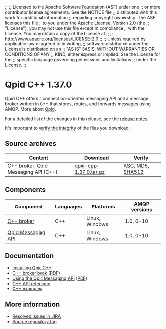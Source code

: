 ;;
;; Licensed to the Apache Software Foundation (ASF) under one
;; or more contributor license agreements.  See the NOTICE file
;; distributed with this work for additional information
;; regarding copyright ownership.  The ASF licenses this file
;; to you under the Apache License, Version 2.0 (the
;; "License"); you may not use this file except in compliance
;; with the License.  You may obtain a copy of the License at
;; 
;;   http://www.apache.org/licenses/LICENSE-2.0
;; 
;; Unless required by applicable law or agreed to in writing,
;; software distributed under the License is distributed on an
;; "AS IS" BASIS, WITHOUT WARRANTIES OR CONDITIONS OF ANY
;; KIND, either express or implied.  See the License for the
;; specific language governing permissions and limitations
;; under the License.
;;

# Qpid C++ 1.37.0

Qpid C++ offers a connection-oriented messaging API and a message
broker written in C++ that stores, routes, and forwards messages using
AMQP. More about [Qpid]({{site_url}}/index.html).

For a detailed list of the changes in this release, see the [release
notes](release-notes.html).

It's important to [verify the
integrity]({{site_url}}/download.html#verify-what-you-download) of the
files you download.

## Source archives

| Content | Download | Verify |
|---------|----------|--------|
| C++ broker, Qpid Messaging API (C++) | [qpid-cpp-1.37.0.tar.gz](http://archive.apache.org/dist/qpid/cpp/1.37.0/qpid-cpp-1.37.0.tar.gz) | [ASC](https://archive.apache.org/dist/qpid/cpp/1.37.0/qpid-cpp-1.37.0.tar.gz.asc), [MD5](https://archive.apache.org/dist/qpid/cpp/1.37.0/qpid-cpp-1.37.0.tar.gz.md5), [SHA512](https://archive.apache.org/dist/qpid/cpp/1.37.0/qpid-cpp-1.37.0.tar.gz.sha512) |

## Components

| Component | Languages | Platforms | AMQP versions |
|-----------|-----------|-----------|---------------|
| [C++ broker]({{site_url}}/components/cpp-broker/index.html) | C++ | Linux, Windows | 1.0, 0-10 |
| [Qpid Messaging API]({{site_url}}/components/messaging-api/index.html) | C++ | Linux, Windows | 1.0, 0-10 |

## Documentation


<div class="two-column" markdown="1">

 - [Installing Qpid C++](https://gitbox.apache.org/repos/asf?p=qpid-cpp.git;a=blob_plain;f=INSTALL.txt;hb=HEAD)
 - [C++ broker book](cpp-broker/book/index.html) ([PDF](cpp-broker/cpp-broker-book.pdf))
 - [Using the Qpid Messaging API](messaging-api/book/using-the-qpid-messaging-api.html) ([PDF](messaging-api/qpid-messaging-api-book.pdf))
 - [C++ API reference](messaging-api/cpp/api/index.html)
 - [C++ examples](messaging-api/cpp/examples/index.html)

</div>


## More information

 - [Resolved issues in JIRA](https://issues.apache.org/jira/issues/?jql=project+%3D+QPID+AND+fixVersion+%3D+%27qpid-cpp-1.37.0%27+AND+resolution+%3D+%27fixed%27+ORDER+BY+priority+DESC)
 - [Source repository tag](https://gitbox.apache.org/repos/asf/qpid-cpp.git/tree/refs/tags/1.37.0)

<script type="text/javascript">
  _deferredFunctions.push(function() {
      if ("1.37.0" === "{{current_cpp_release}}") {
          _modifyCurrentReleaseLinks();
      }
  });
</script>